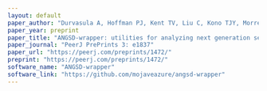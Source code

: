 ```yaml
---
layout: default
paper_author: "Durvasula A, Hoffman PJ, Kent TV, Liu C, Kono TJY, Morrell PL, Ross-Ibarra J"
paper_year: preprint
paper_title: "ANGSD-wrapper: utilities for analyzing next generation sequencing data"
paper_journal: "PeerJ PrePrints 3: e1837"
paper_url: "https://peerj.com/preprints/1472/"
preprint: "https://peerj.com/preprints/1472/"
software_name: "ANGSD-wrapper"
software_link: "https://github.com/mojaveazure/angsd-wrapper"
---
```

